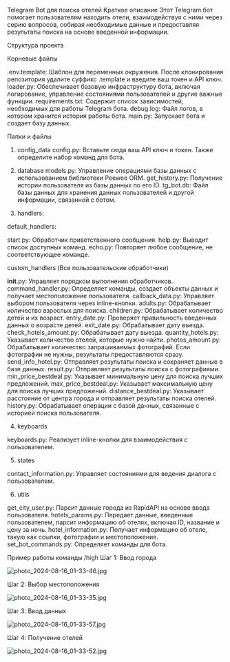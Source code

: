 Telegram Bot для поиска отелей
Краткое описание
Этот Telegram бот помогает пользователям находить отели, взаимодействуя с ними через серию вопросов, собирая необходимые данные и предоставляя результаты поиска на основе введенной информации.

Структура проекта

Корневые файлы

.env.template: Шаблон для переменных окружения. После клонирования репозитория удалите суффикс .template и введите ваш токен и API ключ.
loader.py: Обеспечивает базовую инфраструктуру бота, включая логирование, управление состояниями пользователей и другие важные функции.
requirements.txt: Содержит список зависимостей, необходимых для работы Telegram бота.
debug.log: Файл логов, в котором хранится история работы бота.
main.py: Запускает бота и создает базу данных.

Папки и файлы

1) config_data
config.py: Вставьте сюда ваш API ключ и токен. Также определите набор команд для бота.

2) database
models.py: Управление операциями базы данных с использованием библиотеки Peewee ORM.
get_history.py: Получение истории пользователя из базы данных по его ID.
tg_bot.db: Файл базы данных для хранения данных пользователей и другой информации, связанной с ботом.

3) handlers:

default_handlers:

start.py: Обработчик приветственного сообщения.
help.py: Выводит список доступных команд.
echo.py: Повторяет любое сообщение, не соответствующее команде.


custom_handlers (Все пользовательские обработчики)

__init__.py: Управляет порядком выполнения обработчиков.
command_handler.py: Определяет команды, создает объекты данных и получает местоположение пользователя.
callback_data.py: Управляет выбором пользователя через inline-кнопки.
adults.py: Обрабатывает количество взрослых для поиска.
children.py: Обрабатывает количество детей и их возраст.
entry_date.py: Проверяет правильность введенных данных о возрасте детей.
exit_date.py: Обрабатывает дату въезда.
check_hotels_amount.py: Обрабатывает дату выезда.
quantity_hotels.py: Указывает количество отелей, которые нужно найти.
photos_amount.py: Обрабатывает количество запрашиваемых фотографий. Если фотографии не нужны, результаты предоставляются сразу.
send_info_hotel.py: Отправляет результаты поиска и сохраняет данные в базе данных.
result.py: Отправляет результаты поиска с фотографиями.
min_price_bestdeal.py: Указывает минимальную цену для поиска лучших предложений.
max_price_bestdeal.py: Указывает максимальную цену для поиска лучших предложений.
distance_bestdeal.py: Указывает расстояние от центра города и отправляет результаты поиска отелей.
history.py: Обрабатывает операции с базой данных, связанные с историей поиска пользователя.

4) keyboards

keyboards.py: Реализует inline-кнопки для взаимодействия с пользователем.

5) states

contact_information.py: Управляет состояниями для ведения диалога с пользователем.

6) utils

get_city_user.py: Парсит данные города из RapidAPI на основе ввода пользователя.
hotels_params.py: Передает данные, введенные пользователем, парсит информацию об отелях, включая ID, название и цену за ночь.
hotel_information.py: Получает информацию об отеле, такую как ссылки, фотографии и местоположение.
set_bot_commands.py: Определяет команды для бота.


Пример работы команды /high
Шаг 1: Ввод города

![photo_2024-08-16_01-33-46.jpg](..%2F..%2F..%2FDesktop%2Fphoto_2024-08-16_01-33-46.jpg)

Шаг 2: Выбор местоположения

![photo_2024-08-16_01-33-35.jpg](..%2F..%2F..%2FDesktop%2Fphoto_2024-08-16_01-33-35.jpg)

Шаг 3: Ввод данных

![photo_2024-08-16_01-33-57.jpg](..%2F..%2F..%2FDesktop%2Fphoto_2024-08-16_01-33-57.jpg)

Шаг 4: Получение отелей

![photo_2024-08-16_01-33-52.jpg](..%2F..%2F..%2FDesktop%2Fphoto_2024-08-16_01-33-52.jpg)
